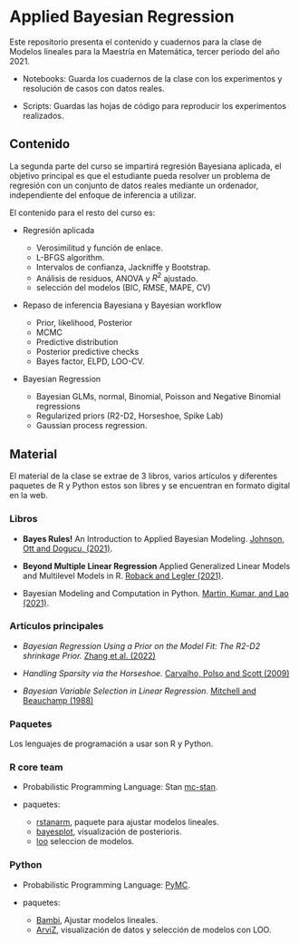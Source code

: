 # Applied Bayesian Regression

Este repositorio presenta el contenido y cuadernos para la clase de Modelos lineales para la Maestría en Matemática, tercer periodo del año 2021. 

  + Notebooks: Guarda los cuadernos de la clase con los experimentos y resolución de casos con datos reales.
  
  + Scripts: Guardas las hojas de código para reproducir los experimentos realizados. 

## Contenido

La segunda parte del curso se impartirá regresión Bayesiana aplicada, el objetivo principal es que el estudiante pueda resolver un problema de regresión con un conjunto de datos reales mediante un ordenador, independiente del enfoque de inferencia a utilizar. 

El contenido para el resto del curso es:

 + Regresión aplicada
  
     - Verosimilitud y función de enlace.
     - L-BFGS algorithm.
     - Intervalos de confianza, Jackniffe y Bootstrap.
     - Análisis de residuos, ANOVA  y $R^2$ ajustado.
     - selección del modelos (BIC, RMSE, MAPE, CV)
 
 + Repaso de inferencia Bayesiana y Bayesian workflow

    - Prior, likelihood, Posterior
    - MCMC
    - Predictive distribution
    - Posterior predictive checks
    - Bayes factor, ELPD, LOO-CV.
  
 + Bayesian Regression
   
   - Bayesian GLMs, normal, Binomial, Poisson and Negative Binomial regressions
   - Regularized priors (R2-D2, Horseshoe, Spike Lab)
   - Gaussian process regression.
   
## Material 
  
El material de la clase se extrae de 3 libros, varios artículos y diferentes paquetes de R y Python estos son libres y se encuentran en formato digital en la web. 

### Libros

 + **Bayes Rules!** An Introduction to Applied Bayesian Modeling. [Johnson, Ott and Dogucu, (2021)](https://www.bayesrulesbook.com/).
 
 + **Beyond Multiple Linear Regression** Applied Generalized Linear Models and Multilevel Models in R. [Roback and Legler (2021)](https://bookdown.org/roback/bookdown-BeyondMLR/).
 
 + Bayesian Modeling and Computation in Python. [Martin, Kumar, and Lao (2021)](https://bayesiancomputationbook.com/welcome.html).

### Artículos principales   
   
   + *Bayesian Regression Using a Prior on the Model Fit: The R2-D2 shrinkage Prior.* [Zhang et al. (2022)](https://doi.org/10.1080/01621459.2020.1825449)
   
   + *Handling Sparsity via the Horseshoe.* [Carvalho, Polso and Scott (2009)](https://proceedings.mlr.press/v5/carvalho09a.html)
   
   + *Bayesian Variable Selection in Linear Regression.* [Mitchell and Beauchamp (1988)](https://doi.org/10.1080/01621459.1988.10478694)

### Paquetes

Los lenguajes de programación a usar son R y Python.
 
### R core team
 
  + Probabilistic Programming Language: Stan [mc-stan](https://mc-stan.org/users/interfaces/rstan).
  
  + paquetes: 
  
    - [rstanarm](https://mc-stan.org/rstanarm/), paquete para ajustar modelos lineales.
    - [bayesplot](https://mc-stan.org/bayesplot/), visualización de posterioris.
    - [loo](https://mc-stan.org/loo/) seleccion de modelos.
  
   
### Python
 
  + Probabilistic Programming Language: [PyMC](https://www.pymc.io/welcome.html).
  
  + paquetes: 
  
    - [Bambi]( https://bambinos.github.io/bambi/main/index.html#), Ajustar modelos lineales.
    - [ArviZ](https://arviz-devs.github.io/arviz/index.html), visualización de datos y selección de modelos con LOO.
    
